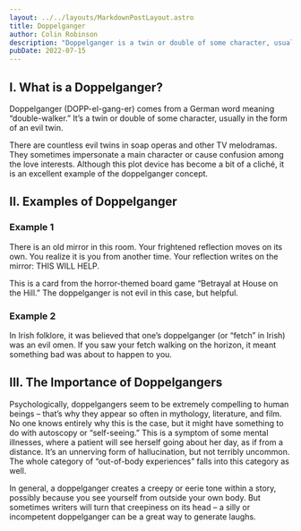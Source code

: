 ```yaml
---
layout: ../../layouts/MarkdownPostLayout.astro
title: Doppelganger
author: Colin Robinson
description: "Doppelganger is a twin or double of some character, usually in the form of an evil twin. They sometimes impersonate a main character or cause confusion among the love interests."
pubDate: 2022-07-15
---
```


## I. What is a Doppelganger?
Doppelganger (DOPP-el-gang-er) comes from a German word meaning “double-walker.” It’s a twin or double of some character, usually in the form of an evil twin.

There are countless evil twins in soap operas and other TV melodramas. They sometimes impersonate a main character or cause confusion among the love interests. Although this plot device has become a bit of a cliché, it is an excellent example of the doppelganger concept.

## II. Examples of Doppelganger
### Example 1
There is an old mirror in this room. Your frightened reflection moves on its own. You realize it is you from another time. Your reflection writes on the mirror: THIS WILL HELP.

This is a card from the horror-themed board game “Betrayal at House on the Hill.” The doppelganger is not evil in this case, but helpful.

### Example 2
In Irish folklore, it was believed that one’s doppelganger (or “fetch” in Irish) was an evil omen. If you saw your fetch walking on the horizon, it meant something bad was about to happen to you.

## III. The Importance of Doppelgangers
Psychologically, doppelgangers seem to be extremely compelling to human beings – that’s why they appear so often in mythology, literature, and film. No one knows entirely why this is the case, but it might have something to do with autoscopy or “self-seeing.” This is a symptom of some mental illnesses, where a patient will see herself going about her day, as if from a distance. It’s an unnerving form of hallucination, but not terribly uncommon. The whole category of “out-of-body experiences” falls into this category as well.

In general, a doppelganger creates a creepy or eerie tone within a story, possibly because you see yourself from outside your own body. But sometimes writers will turn that creepiness on its head – a silly or incompetent doppelganger can be a great way to generate laughs.